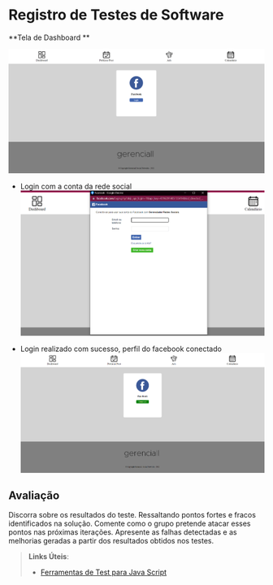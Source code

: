 # Registro de Testes de Software
**Tela de Dashboard **

![telaInicial](img/TelaInicial.png)

* Login com a conta da rede social 
![TelaLoginFacebook](img/telaLoginFacebook.png)

* Login realizado com sucesso, perfil do facebook conectado
![TelaConectado](img/telaFacebookConectado.png)

## Avaliação

Discorra sobre os resultados do teste. Ressaltando pontos fortes e fracos identificados na solução. Comente como o grupo pretende atacar esses pontos nas próximas iterações. Apresente as falhas detectadas e as melhorias geradas a partir dos resultados obtidos nos testes.

> **Links Úteis**:
> - [Ferramentas de Test para Java Script](https://geekflare.com/javascript-unit-testing/)
